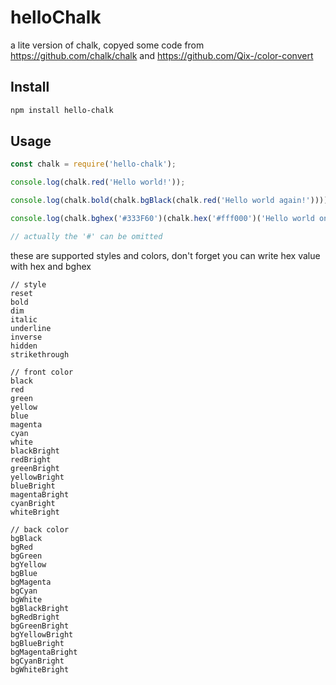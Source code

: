 # helloChalk
a lite version of chalk, copyed some code from https://github.com/chalk/chalk and https://github.com/Qix-/color-convert

## Install

```bash
npm install hello-chalk
```

## Usage

```js
const chalk = require('hello-chalk');

console.log(chalk.red('Hello world!'));

console.log(chalk.bold(chalk.bgBlack(chalk.red('Hello world again!'))));

console.log(chalk.bghex('#333F60')(chalk.hex('#fff000')('Hello world once again!')));

// actually the '#' can be omitted
```

these are supported styles and colors, don't forget you can write hex value with hex and bghex

```
// style
reset
bold
dim
italic
underline
inverse
hidden
strikethrough

// front color
black
red
green
yellow
blue
magenta
cyan
white
blackBright
redBright
greenBright
yellowBright
blueBright
magentaBright
cyanBright
whiteBright

// back color
bgBlack
bgRed
bgGreen
bgYellow
bgBlue
bgMagenta
bgCyan
bgWhite
bgBlackBright
bgRedBright
bgGreenBright
bgYellowBright
bgBlueBright
bgMagentaBright
bgCyanBright
bgWhiteBright
```
